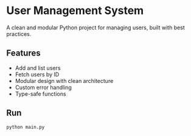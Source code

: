 # User Management System

A clean and modular Python project for managing users, built with best practices.

## Features
- Add and list users
- Fetch users by ID
- Modular design with clean architecture
- Custom error handling
- Type-safe functions

## Run

```bash
python main.py
